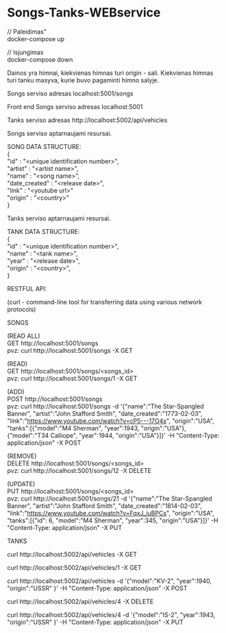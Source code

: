 # Songs-Tanks-WEBservice

// Paleidimas" <br>
docker-compose up<br>

// Isjungimas <br>
docker-compose down<br>

Dainos yra himnai, kiekvienas himnas turi origin - sali. Kiekvienas himnas turi tanku masyva, kurie buvo pagaminti himno salyje.

Songs serviso adresas localhost:5001/songs <br>

Front end Songs serviso adresas localhost:5001 <br>

Tanks serviso adresas http://localhost:5002/api/vehicles

Songs serviso aptarnaujami resursai. <br>

SONG DATA STRUCTURE: <br>
{ <br>
  "id" : "\<unique identification number\>", <br>
  "artist" : "\<artist name\>", <br>
  "name" : "\<song name\>", <br>
  "date_created" : "\<release date\>", <br>
  "link" : "\<youtube url\>" <br>
  "origin" : "\<country\>" <br>
}<br>

Tanks serviso aptarnaujami resursai. <br>

TANK DATA STRUCTURE: <br>
{ <br>
  "id" : "\<unique identification number\>", <br>
  "name" : "\<tank name\>", <br>
  "year" : "\<release date\>", <br>
  "origin" : "\<country\>", <br>
}<br>

RESTFUL API: <br>

(curl - command-line tool for transferring data using various network protocols) <br>

SONGS <br>

(READ ALL) <br>
GET http://localhost:5001/songs <br>
pvz: curl http://localhost:5001/songs -X GET <br>

(READ) <br>
GET http://localhost:5001/songs/<songs_id> <br>
pvz: curl http://localhost:5001/songs/1 -X GET <br>

(ADD) <br>
POST http://localhost:5001/songs <br>
pvz: curl http://localhost:5001/songs -d '{"name":"The Star-Spangled Banner", "artist":"John Stafford Smith", "date_created":"1773-02-03", "link":"https://www.youtube.com/watch?v=cP5---17O4s", "origin":"USA", "tanks":[{"model":"M4 Sherman", "year":1943, "origin":"USA"}, {"model":"T34 Calliope", "year":1944, "origin":"USA"}]}' -H "Content-Type: application/json" -X POST <br>

(REMOVE) <br>
DELETE http://localhost:5001/songs/<songs_id> <br>
pvz: curl http://localhost:5001/songs/12 -X DELETE <br>

(UPDATE) <br>
PUT http://localhost:5001/songs/<songs_id> <br>
pvz: curl http://localhost:5001/songs/21 -d '{"name":"The Star-Spangled Banner", "artist":"John Stafford Smith", "date_created":"1814-02-03", "link":"https://www.youtube.com/watch?v=FqxJ_iuBPCs", "origin":"USA", "tanks":[{"id": 6, "model":"M4 Sherman", "year":345, "origin":"USA"}]}' -H "Content-Type: application/json" -X PUT <br>

TANKS <br>

curl http://localhost:5002/api/vehicles -X GET

curl http://localhost:5002/api/vehicles/1 -X GET

curl http://localhost:5002/api/vehicles -d '{"model":"KV-2", "year":1940, "origin":"USSR" }' -H "Content-Type: application/json" -X POST

curl http://localhost:5002/api/vehicles/4 -X DELETE

curl http://localhost:5002/api/vehicles/4 -d '{"model":"IS-2", "year":1943, "origin":"USSR" }' -H "Content-Type: application/json" -X PUT
